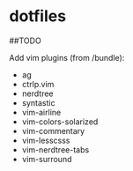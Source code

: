 # dotfiles

##TODO

Add vim plugins (from /bundle):
- ag
- ctrlp.vim
- nerdtree
- syntastic
- vim-airline
- vim-colors-solarized
- vim-commentary
- vim-lesscsss
- vim-nerdtree-tabs
- vim-surround
